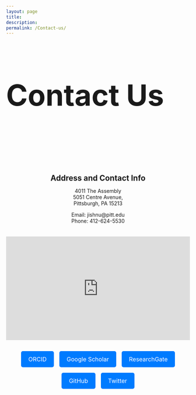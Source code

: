 ```yaml
---
layout: page
title: 
description: 
permalink: /Contact-us/
---
```


<style>
.container {
  max-width: fit-content;
  margin: 0 auto;
}

.page-section-head {
  margin-top: 40px;
  margin-bottom: 60px;
  padding-bottom: 60px;
  border-bottom: 1px solid var(--border-color);
}

.page-title {
  font-size: 80px;
  margin-bottom: 16px;
}

.page-description {
  font-size: 18px;
}

.contact-info {
 display: flex;
 flex-wrap: wrap;
 flex-direction: column;
}

.contact-info-item {
  width: 100%;
  align-content: center;
  text-align: center;
}

.contact-info-item h2 {
  margin-bottom: 10px;
}

.gallery {
  margin-top: 40px;
  display: flex;
  justify-content: center;
}

.page__info {
  display: none;
}

.google-map {
  margin-top: 20px;
  position: relative;
  padding-bottom: 56.25%;
  height: 0;
  overflow: hidden;
}

.google-map iframe {
  position: absolute;
  top: 0;
  left: 0;
  width: 100%;
  height: 100%;
  border: 0;
}

.gallery img {
  max-width: 100%;
  height: auto;
}

.buttons_tags {
  margin-top: 30px;
  display: flex;
  flex-wrap: wrap;
  justify-content: center;
  gap: 15px;
}

.button_tags {
  padding: 12px 20px;
  font-size: 16px;
  color: white;
  background-color: #007bff;
  border: none;
  border-radius: 5px;
  text-align: center;
  text-decoration: none;
  display: inline-block;
  transition: background-color 0.3s ease;
}

.button:hover {
  background-color: #0056b3;
}

.button:active {
  background-color: #004494;
}
</style>

<div class="container">
  <div class="page-section-head">
    <h1 class="page-title">Contact Us</h1>
  </div>

  <div class="contact-info">
    <div class="contact-info-item">
      <h2>Address and Contact Info</h2>
      <p>4011 The Assembly<br>
      5051 Centre Avenue,<br>
      Pittsburgh, PA 15213</p>
      <p>Email: jishnu@pitt.edu<br>
      Phone: 412-624-5530</p>
    </div>
  </div>

  <div class="google-map">
     <iframe src="https://www.google.com/maps/embed?pb=!1m18!1m12!1m3!1d3035.9222785433276!2d-79.94718492394952!3d40.454857153317924!2m3!1f0!2f0!3f0!3m2!1i1024!2i768!4f13.1!3m3!1m2!1s0x8834f34f6212ade3%3A0x18f7f9a7b1d0f338!2sThe%20Assembly!5e0!3m2!1sen!2sus!4v1714092409211!5m2!1sen!2sus" width="600" height="450" style="border:0;" allowfullscreen="" loading="lazy" referrerpolicy="no-referrer-when-downgrade"></iframe>
  </div>
  
  <div class="buttons_tags">
    <a class="button_tags" href="https://orcid.org/0000-0003-2932-7800" target="_blank">ORCID</a>
    <a class="button_tags" href="https://scholar.google.com/citations?user=61wI3HMAAAAJ&hl=en" target="_blank">Google Scholar</a>
    <a class="button_tags" href="https://www.researchgate.net/profile/Jishnu-Das-2" target="_blank">ResearchGate</a>
    <a class="button_tags" href="https://github.com/jishnu-lab" target="_blank">GitHub</a>
    <a class="button_tags" href="https://twitter.com/jishnu1729" target="_blank">Twitter</a>
  </div>
</div>
